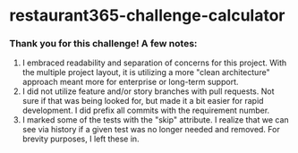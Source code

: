 # restaurant365-challenge-calculator

### Thank you for this challenge! A few notes:

1. I embraced readability and separation of concerns for this project. With the multiple 
project layout, it is utilizing a more "clean architecture" approach meant more for enterprise
or long-term support.
2. I did not utilize feature and/or story branches with pull requests. Not sure if that was 
being looked for, but made it a bit easier for rapid development. I did prefix all commits 
with the requirement number.
3. I marked some of the tests with the "skip" attribute. I realize that we can see via history 
if a given test was no longer needed and removed. For brevity purposes, I left these in.